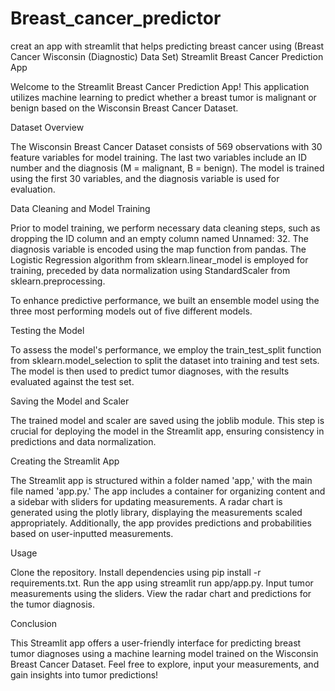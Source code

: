 # Breast_cancer_predictor
creat an app with streamlit that helps predicting breast cancer using (Breast Cancer Wisconsin (Diagnostic) Data Set)
Streamlit Breast Cancer Prediction App

Welcome to the Streamlit Breast Cancer Prediction App! This application utilizes machine learning to predict whether a breast tumor is malignant
or benign based on the Wisconsin Breast Cancer Dataset.

Dataset Overview

The Wisconsin Breast Cancer Dataset consists of 569 observations with 30 feature variables for model training. 
The last two variables include an ID number and the diagnosis (M = malignant, B = benign). 
The model is trained using the first 30 variables, and the diagnosis variable is used for evaluation.

Data Cleaning and Model Training

Prior to model training, we perform necessary data cleaning steps, such as dropping the ID column and an empty column named Unnamed: 32. 
The diagnosis variable is encoded using the map function from pandas. The Logistic Regression algorithm from sklearn.linear_model is employed for training, 
preceded by data normalization using StandardScaler from sklearn.preprocessing.

To enhance predictive performance, we built an ensemble model using the three most performing models out of five different models.

Testing the Model

To assess the model's performance, we employ the train_test_split function from sklearn.model_selection to split the dataset into training and test sets. 
The model is then used to predict tumor diagnoses, with the results evaluated against the test set.

Saving the Model and Scaler

The trained model and scaler are saved using the joblib module. This step is crucial for deploying the model in the Streamlit app, ensuring consistency in predictions and data normalization.

Creating the Streamlit App

The Streamlit app is structured within a folder named 'app,' with the main file named 'app.py.' The app includes a container for organizing content and a sidebar with sliders for updating measurements. 
A radar chart is generated using the plotly library, displaying the measurements scaled appropriately. Additionally, the app provides predictions and probabilities based on user-inputted measurements.

Usage

Clone the repository.
Install dependencies using pip install -r requirements.txt.
Run the app using streamlit run app/app.py.
Input tumor measurements using the sliders.
View the radar chart and predictions for the tumor diagnosis.

Conclusion

This Streamlit app offers a user-friendly interface for predicting breast tumor diagnoses using a machine learning model trained on the Wisconsin Breast Cancer Dataset.
Feel free to explore, input your measurements, and gain insights into tumor predictions!
